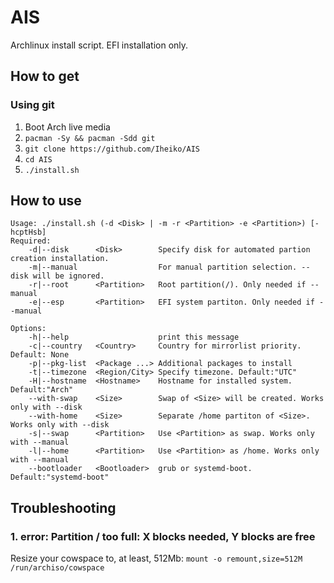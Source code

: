 # AIS
Archlinux install script. EFI installation only.

## How to get
### Using git
1. Boot Arch live media
2. `pacman -Sy && pacman -Sdd git`
3. `git clone https://github.com/Iheiko/AIS`
4. `cd AIS`
5. `./install.sh`

## How to use
```
Usage: ./install.sh (-d <Disk> | -m -r <Partition> -e <Partition>) [-hcptHsb]
Required:
    -d|--disk      <Disk>        Specify disk for automated partion creation installation.
    -m|--manual                  For manual partition selection. --disk will be ignored.
    -r|--root      <Partition>   Root partition(/). Only needed if --manual
    -e|--esp       <Partition>   EFI system partiton. Only needed if --manual

Options:
    -h|--help                    print this message
    -c|--country   <Country>     Country for mirrorlist priority. Default: None
    -p|--pkg-list  <Package ...> Additional packages to install
    -t|--timezone  <Region/City> Specify timezone. Default:"UTC"
    -H|--hostname  <Hostname>    Hostname for installed system. Default:"Arch"
    --with-swap    <Size>        Swap of <Size> will be created. Works only with --disk
    --with-home    <Size>        Separate /home partiton of <Size>. Works only with --disk
    -s|--swap      <Partition>   Use <Partition> as swap. Works only with --manual
    -l|--home      <Partition>   Use <Partition> as /home. Works only with --manual
    --bootloader   <Bootloader>  grub or systemd-boot. Default:"systemd-boot"
```

## Troubleshooting
### 1. **error: Partition / too full: X blocks needed, Y blocks are free**

Resize your cowspace to, at least, 512Mb: `mount -o remount,size=512M /run/archiso/cowspace`
